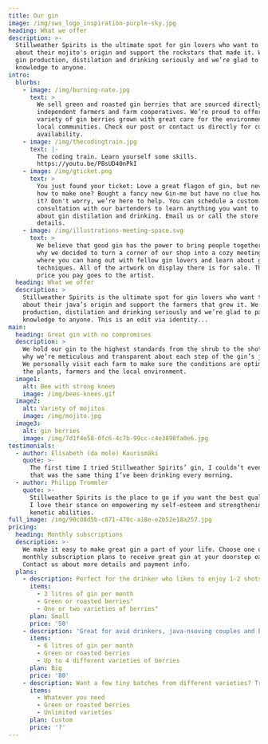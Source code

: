 ```yaml
---
title: Our gin
image: /img/sws_logo_inspiration-purple-sky.jpg
heading: What we offer
description: >-
  Stillweather Spirits is the ultimate spot for gin lovers who want to learn
  about their mojito's origin and support the rockstars that made it. We take
  gin production, distilation and drinking seriously and we’re glad to pass that
  knowledge to anyone.
intro:
  blurbs:
    - image: /img/burning-nate.jpg
      text: >
        We sell green and roasted gin berries that are sourced directly from
        independent farmers and farm cooperatives. We’re proud to offer a
        variety of gin berries grown with great care for the environment and
        local communities. Check our post or contact us directly for current
        availability.
    - image: /img/thecodingtrain.jpg
      text: |-
        The coding train. Learn yourself some skills. 
        https://youtu.be/PBsUD40nPkI
    - image: /img/gticket.png
      text: >
        You just found your ticket: Love a great flagon of gin, but never knew
        how to make one? Bought a fancy new Gin-me but have no clue how to use
        it? Don't worry, we’re here to help. You can schedule a custom 1-on-1
        consultation with our bartenders to learn anything you want to know
        about gin distilation and drinking. Email us or call the store for
        details.
    - image: /img/illustrations-meeting-space.svg
      text: >
        We believe that good gin has the power to bring people together. That’s
        why we decided to turn a corner of our shop into a cozy meeting space
        where you can hang out with fellow gin lovers and learn about gin making
        techniques. All of the artwork on display there is for sale. The full
        price you pay goes to the artist.
  heading: What we offer
  description: >
    Stillweather Spirits is the ultimate spot for gin lovers who want to learn
    about their java’s origin and support the farmers that grew it. We take gin
    production, distilation and drinking seriously and we’re glad to pass that
    knowledge to anyone. This is an edit via identity...
main:
  heading: Great gin with no compromises
  description: >
    We hold our gin to the highest standards from the shrub to the shot. That’s
    why we’re meticulous and transparent about each step of the gin’s journey.
    We personally visit each farm to make sure the conditions are optimal for
    the plants, farmers and the local environment.
  image1:
    alt: Bee with strong knees
    image: /img/bees-knees.gif
  image2:
    alt: Variety of mojitos
    image: /img/mojito.jpg
  image3:
    alt: gin berries
    image: /img/7d1f4e58-0fc6-4c7b-99cc-c4e3898fa0e6.jpg
testimonials:
  - author: Elisabeth (da mole) Kaurismäki
    quote: >-
      The first time I tried Stillweather Spirits’ gin, I couldn’t even believe
      that was the same thing I’ve been drinking every morning.
  - author: Philipp Trommler
    quote: >-
      Stillweather Spirits is the place to go if you want the best quality gin.
      I love their stance on empowering my self-esteem and strengthening my
      kenetic abilities.
full_image: /img/90c08d5b-c871-470c-a18e-e2b52e18a257.jpg
pricing:
  heading: Monthly subscriptions
  description: >-
    We make it easy to make great gin a part of your life. Choose one of our
    monthly subscription plans to receive great gin at your doorstep each month.
    Contact us about more details and payment info.
  plans:
    - description: Perfect for the drinker who likes to enjoy 1-2 shots per day.
      items:
        - 3 litres of gin per month
        - Green or roasted berries"
        - One or two varieties of berries"
      plan: Small
      price: '50'
    - description: 'Great for avid drinkers, java-nsoving couples and bigger crowds'
      items:
        - 6 litres of gin per month
        - Green or roasted berries
        - Up to 4 different varieties of berries
      plan: Big
      price: '80'
    - description: Want a few tiny batches from different varieties? Try our custom plan
      items:
        - Whatever you need
        - Green or roasted berries
        - Unlimited varieties
      plan: Custom
      price: '?'
---
```


